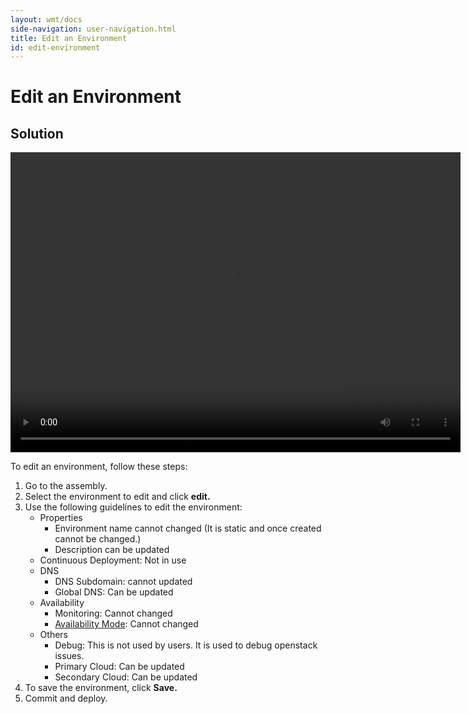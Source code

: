 ```yaml
---
layout: wmt/docs
side-navigation: user-navigation.html
title: Edit an Environment
id: edit-environment
---
```


# Edit an Environment

## Solution

<video width="720" height="480" preload="metadata" controls="" class="grovo-video">
    <source src="http://videos.grovo.com/walmart-oneops-transition-0215_understand-your-environment-editing-options_4668.webm?vpv=1" type="video/webm">
    Your browser does not implement HTML5 video.
</video>

To edit an environment, follow these steps:


1. Go to the assembly.
2. Select the environment to edit and click **edit.**
3. Use the following guidelines to edit the environment:
    * Properties
        * Environment name cannot changed (It is static and once created cannot be changed.)
        * Description can be updated
    * Continuous Deployment: Not in use
    * DNS
        * DNS Subdomain: cannot updated
        * Global DNS: Can be updated
    * Availability
        * Monitoring: Cannot changed
        * <a href="/user/transition/availability-modes.html">Availability Mode</a>: Cannot changed
    * Others
        * Debug: This is not used by users. It is used to debug openstack issues.
        * Primary Cloud: Can be updated
        * Secondary Cloud: Can be updated
4. To save the environment, click **Save.**
5. Commit and deploy.
